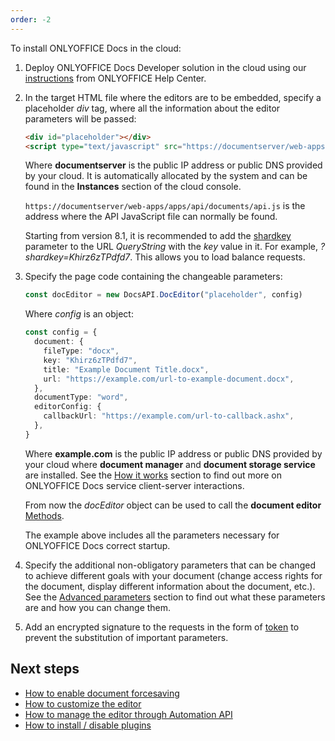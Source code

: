 ```yaml
---
order: -2
---
```


To install ONLYOFFICE Docs in the cloud:

1. Deploy ONLYOFFICE Docs Developer solution in the cloud using our [instructions](https://helpcenter.onlyoffice.com/installation/docs-developer-index.aspx?from=api) from ONLYOFFICE Help Center.

2. In the target HTML file where the editors are to be embedded, specify a placeholder *div* tag, where all the information about the editor parameters will be passed:

   ```html
   <div id="placeholder"></div>
   <script type="text/javascript" src="https://documentserver/web-apps/apps/api/documents/api.js"></script>
   ```

   Where **documentserver** is the public IP address or public DNS provided by your cloud. It is automatically allocated by the system and can be found in the **Instances** section of the cloud console.

   `https://documentserver/web-apps/apps/api/documents/api.js` is the address where the API JavaScript file can normally be found.

   Starting from version 8.1, it is recommended to add the [shardkey](../How%20It%20Works/How%20It%20Works.md#shard-key) parameter to the URL *QueryString* with the *key* value in it. For example, *?shardkey=Khirz6zTPdfd7*. This allows you to load balance requests.

3. Specify the page code containing the changeable parameters:

   ``` ts
   const docEditor = new DocsAPI.DocEditor("placeholder", config)
   ```

   Where *config* is an object:

   ``` ts
   const config = {
     document: {
       fileType: "docx",
       key: "Khirz6zTPdfd7",
       title: "Example Document Title.docx",
       url: "https://example.com/url-to-example-document.docx",
     },
     documentType: "word",
     editorConfig: {
       callbackUrl: "https://example.com/url-to-callback.ashx",
     },
   }
   ```

   Where **example.com** is the public IP address or public DNS provided by your cloud where **document manager** and **document storage service** are installed. See the [How it works](../How%20It%20Works/How%20It%20Works.md) section to find out more on ONLYOFFICE Docs service client-server interactions.

   From now the *docEditor* object can be used to call the **document editor** [Methods](../../Usage%20API/Methods.md).

   The example above includes all the parameters necessary for ONLYOFFICE Docs correct startup.

4. Specify the additional non-obligatory parameters that can be changed to achieve different goals with your document (change access rights for the document, display different information about the document, etc.). See the [Advanced parameters](../../Usage%20API/Advanced%20parameters.md) section to find out what these parameters are and how you can change them.

5. Add an encrypted signature to the requests in the form of [token](../../Additional%20API/Signature/Signature.md) to prevent the substitution of important parameters. 

## Next steps

- [How to enable document forcesaving](../How%20It%20Works/Saving%20file.md#force-saving)
- [How to customize the editor](../../Usage%20API/Config/Editor/Customization.md)
- [How to manage the editor through Automation API](../../Usage%20API/Automation%20API.md)
- [How to install / disable plugins](../../Usage%20API/Config/Editor/Plugins.md)

